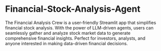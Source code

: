# Financial-Stock-Analysis-Agent
The Financial Analysis Crew is a user-friendly Streamlit app that simplifies financial stock analysis. With the power of LLM-driven agents, users can seamlessly gather and analyze stock market data to generate comprehensive financial insights. Perfect for investors, analysts, and anyone interested in making data-driven financial decisions.
